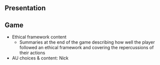 ## Presentation

## Game
- Ethical framework content
    - Summaries at the end of the game describing how well the player followed an ethical framework and covering the repercussions of their actions
- AU choices & content: Nick
